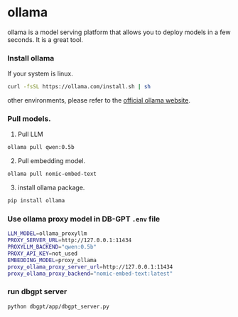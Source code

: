 # ollama
ollama is a model serving platform that allows you to deploy models in a few seconds. 
It is a great tool.

### Install ollama
If your system is linux.
```bash
curl -fsSL https://ollama.com/install.sh | sh
```
other environments, please refer to the [official ollama website](https://ollama.com/).
### Pull models.
1. Pull LLM
```bash
ollama pull qwen:0.5b
```
2. Pull embedding model.
```bash
ollama pull nomic-embed-text
```

3. install ollama package.
```bash
pip install ollama
```

### Use ollama proxy model in DB-GPT `.env` file

```bash
LLM_MODEL=ollama_proxyllm
PROXY_SERVER_URL=http://127.0.0.1:11434
PROXYLLM_BACKEND="qwen:0.5b"
PROXY_API_KEY=not_used
EMBEDDING_MODEL=proxy_ollama
proxy_ollama_proxy_server_url=http://127.0.0.1:11434
proxy_ollama_proxy_backend="nomic-embed-text:latest"
```

### run dbgpt server
```bash
python dbgpt/app/dbgpt_server.py
```